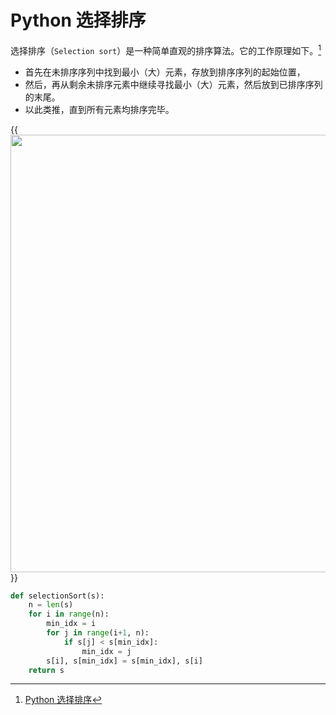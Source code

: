 # Python 选择排序 

    
选择排序（`Selection sort`）是一种简单直观的排序算法。它的工作原理如下。[^1]

- 首先在未排序序列中找到最小（大）元素，存放到排序序列的起始位置，
- 然后，再从剩余未排序元素中继续寻找最小（大）元素，然后放到已排序序列的末尾。
- 以此类推，直到所有元素均排序完毕。

{{<image src="/images/selectionSort.gif" caption="选择排序" width="700">}}

```python
def selectionSort(s):
    n = len(s)
    for i in range(n):
        min_idx = i
        for j in range(i+1, n):
            if s[j] < s[min_idx]:
                min_idx = j
        s[i], s[min_idx] = s[min_idx], s[i]
    return s
```

[^1]: [Python 选择排序](https://www.runoob.com/python3/python-selection-sort.html)



